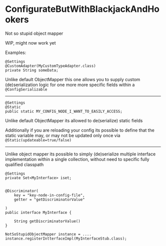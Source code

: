 # ConfigurateButWithBlackjackAndHookers

Not so stupid object mapper 

WIP, might now work yet

Examples: 

  
    @Settings
    @CustomAdapter(MyCustomTypeAdapter.class)
    private String someData;
    
Unlike default ObjectMapper this one allows you to supply custom (de)serialization logic for one more more specific 
fields within a `@ConfigSerializable`

----

    @Settings
    @Static
    public static MY_CONFIG_NODE_I_WANT_TO_EASILY_ACCESS;
    
Unlike default ObjectMapper its allowed to de(serialize) static fields 


Additionally if you are reloading your config its possible to define that the static variable may, or may not be 
updated only once via `@Static(updateable=true/false)`


----

Unlike object mapper its possible to simply (de)serialize multiple interface implementation within a single collection, 
without need to specific fully qualified classpath

    @Settings
    private Set<MyInterface> iset;
    
    
    @Discriminator(
        key = "key-node-in-config-file",
        getter = "getDiscriminatorValue"
       
    )
    public interface MyInterface {
        
        String getDiscriminatorValue()
    }
    
    NotSoStupidObjectMapper instance = .... 
    instance.registerIntterfaceImpl(MyInterfaceStub.class);
    
    